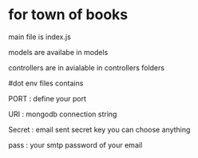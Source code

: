 # for town of books

main file is index.js

models are availabe in models

controllers are in avialable in controllers folders


#dot env files contains

PORT : define your port

URI : mongodb connection string

Secret : email sent secret key you can choose anything

pass : your smtp password of your email



